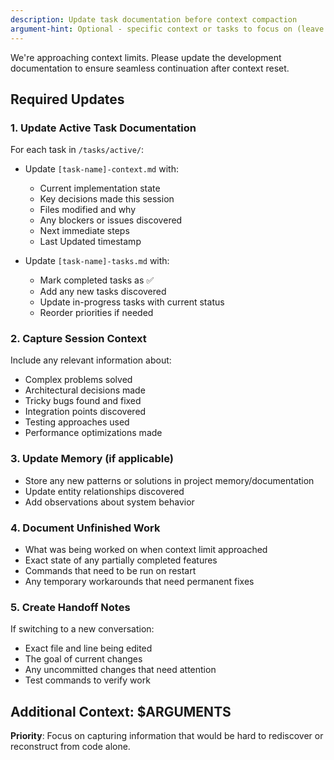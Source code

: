 ```yaml
---
description: Update task documentation before context compaction
argument-hint: Optional - specific context or tasks to focus on (leave empty for comprehensive update)
---
```


We're approaching context limits. Please update the development documentation to ensure seamless continuation after context reset.

## Required Updates

### 1. Update Active Task Documentation
For each task in `/tasks/active/`:
- Update `[task-name]-context.md` with:
  - Current implementation state
  - Key decisions made this session
  - Files modified and why
  - Any blockers or issues discovered
  - Next immediate steps
  - Last Updated timestamp

- Update `[task-name]-tasks.md` with:
  - Mark completed tasks as ✅
  - Add any new tasks discovered
  - Update in-progress tasks with current status
  - Reorder priorities if needed

### 2. Capture Session Context
Include any relevant information about:
- Complex problems solved
- Architectural decisions made
- Tricky bugs found and fixed
- Integration points discovered
- Testing approaches used
- Performance optimizations made

### 3. Update Memory (if applicable)
- Store any new patterns or solutions in project memory/documentation
- Update entity relationships discovered
- Add observations about system behavior

### 4. Document Unfinished Work
- What was being worked on when context limit approached
- Exact state of any partially completed features
- Commands that need to be run on restart
- Any temporary workarounds that need permanent fixes

### 5. Create Handoff Notes
If switching to a new conversation:
- Exact file and line being edited
- The goal of current changes
- Any uncommitted changes that need attention
- Test commands to verify work

## Additional Context: $ARGUMENTS

**Priority**: Focus on capturing information that would be hard to rediscover or reconstruct from code alone.
